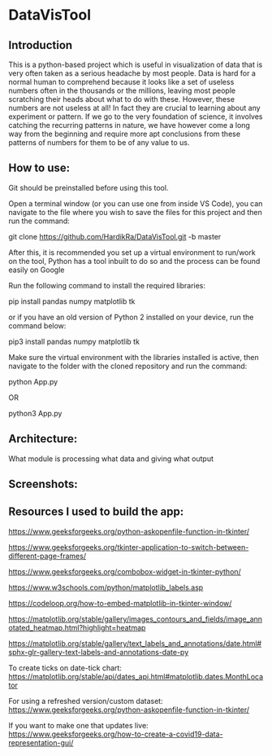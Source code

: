 # DataVisTool

##  Introduction

This is a python-based project which is useful in visualization of data that is very often taken as a serious headache by most people. Data is hard for a normal human to comprehend because it looks like a set of useless numbers often in the thousands or the millions, leaving most people scratching their heads about what to do with these. However, these numbers are not useless at all! In fact they are crucial to learning about any experiment or pattern. If we go to the very foundation of science, it involves catching the recurring patterns in nature, we have however come a long way from the beginning and require more apt conclusions from these patterns of numbers for them to be of any value to us.

## How to use:

Git should be preinstalled before using this tool.

Open a terminal window (or you can use one from inside VS Code), you can navigate to the file where you wish to save the files for this project and then run the command:

git clone https://github.com/HardikRa/DataVisTool.git -b master

After this, it is recommended you set up a virtual environment to run/work on the tool, Python has a tool inbuilt to do so and the process can be found easily on Google

Run the following command to install the required libraries:

pip install pandas numpy matplotlib tk

or if you have an old version of Python 2 installed on your device, run the command below:

pip3 install pandas numpy matplotlib tk

Make sure the virtual environment with the libraries installed is active, then navigate to the folder with the cloned repository and run the command:

python App.py

OR

python3 App.py

## Architecture:

What module is processing what data and giving what output

## Screenshots:


## Resources I used to build the app:
https://www.geeksforgeeks.org/python-askopenfile-function-in-tkinter/

https://www.geeksforgeeks.org/tkinter-application-to-switch-between-different-page-frames/

https://www.geeksforgeeks.org/combobox-widget-in-tkinter-python/

https://www.w3schools.com/python/matplotlib_labels.asp

https://codeloop.org/how-to-embed-matplotlib-in-tkinter-window/

https://matplotlib.org/stable/gallery/images_contours_and_fields/image_annotated_heatmap.html?highlight=heatmap

https://matplotlib.org/stable/gallery/text_labels_and_annotations/date.html#sphx-glr-gallery-text-labels-and-annotations-date-py

To create ticks on date-tick chart: https://matplotlib.org/stable/api/dates_api.html#matplotlib.dates.MonthLocator

For using a refreshed version/custom dataset: https://www.geeksforgeeks.org/python-askopenfile-function-in-tkinter/

If you want to make one that updates live:
https://www.geeksforgeeks.org/how-to-create-a-covid19-data-representation-gui/
